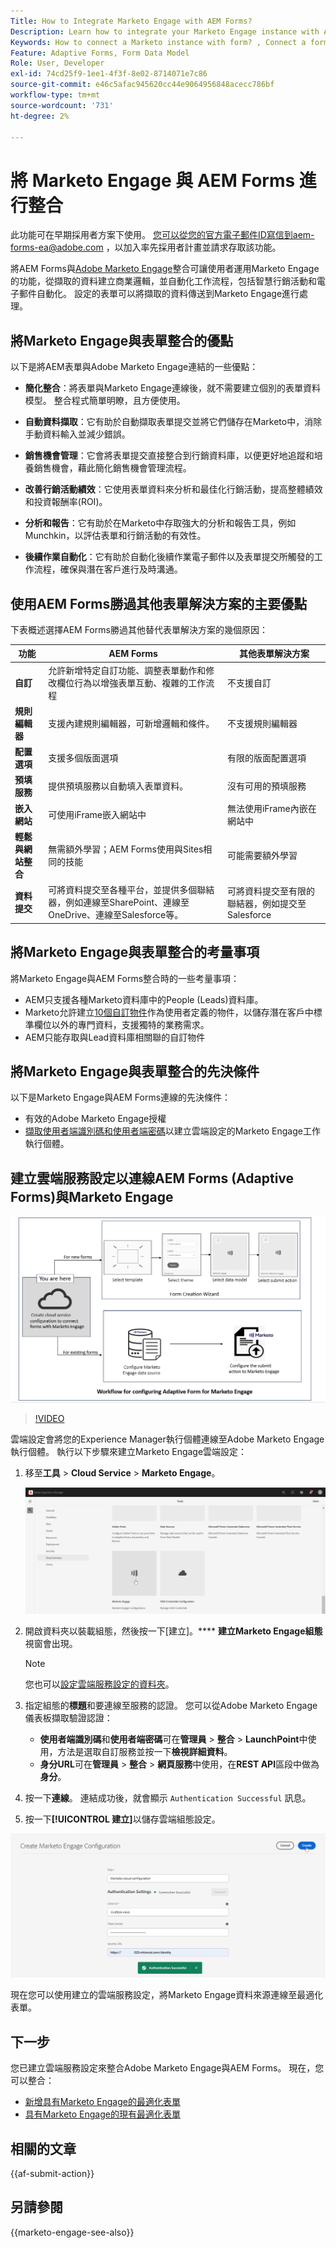 ```yaml
---
Title: How to Integrate Marketo Engage with AEM Forms?
Description: Learn how to integrate your Marketo Engage instance with AEM Forms.
Keywords: How to connect a Marketo instance with form? , Connect a form to Marketo, Integrate a form with Marketo Engage, Integrate an Adaptive Form with a Marketo instance.
Feature: Adaptive Forms, Form Data Model
Role: User, Developer
exl-id: 74cd25f9-1ee1-4f3f-8e02-8714071e7c86
source-git-commit: e46c5afac945620cc44e9064956848acecc786bf
workflow-type: tm+mt
source-wordcount: '731'
ht-degree: 2%

---
```


# 將 Marketo Engage 與 AEM Forms 進行整合

<span class="preview">此功能可在早期採用者方案下使用。 您可以從您的官方電子郵件ID寫信到aem-forms-ea@adobe.com ，以加入率先採用者計畫並請求存取該功能。</span>

將AEM Forms與[Adobe Marketo Engage](https://experienceleague.adobe.com/en/docs/marketo/using/home)整合可讓使用者運用Marketo Engage的功能，從擷取的資料建立商業邏輯，並自動化工作流程，包括智慧行銷活動和電子郵件自動化。 設定的表單可以將擷取的資料傳送到Marketo Engage進行處理。

## 將Marketo Engage與表單整合的優點

以下是將AEM表單與Adobe Marketo Engage連結的一些優點：

* **簡化整合**：將表單與Marketo Engage連線後，就不需要建立個別的表單資料模型。 整合程式簡單明瞭，且方便使用。
* **自動資料擷取**：它有助於自動擷取表單提交並將它們儲存在Marketo中，消除手動資料輸入並減少錯誤。

* **銷售機會管理**：它會將表單提交直接整合到行銷資料庫，以便更好地追蹤和培養銷售機會，藉此簡化銷售機會管理流程。

* **改善行銷活動績效**：它使用表單資料來分析和最佳化行銷活動，提高整體績效和投資報酬率(ROI)。

* **分析和報告**：它有助於在Marketo中存取強大的分析和報告工具，例如Munchkin，以評估表單和行銷活動的有效性。

* **後續作業自動化**：它有助於自動化後續作業電子郵件以及表單提交所觸發的工作流程，確保與潛在客戶進行及時溝通。

## 使用AEM Forms勝過其他表單解決方案的主要優點

下表概述選擇AEM Forms勝過其他替代表單解決方案的幾個原因：

| **功能** | **AEM Forms** | **其他表單解決方案** |
|-------------------------------------|----------------------------------------------------------------------|-----------------------------------------------------------|
| **自訂** | 允許新增特定自訂功能、調整表單動作和修改欄位行為以增強表單互動、複雜的工作流程 | 不支援自訂 |
| **規則編輯器** | 支援內建規則編輯器，可新增邏輯和條件。 | 不支援規則編輯器 |
| **配置選項** | 支援多個版面選項 | 有限的版面配置選項 |
| **預填服務** | 提供預填服務以自動填入表單資料。 | 沒有可用的預填服務 |
| **嵌入網站** | 可使用iFrame嵌入網站中 | 無法使用iFrame內嵌在網站中 |
| **輕鬆與網站整合** | 無需額外學習；AEM Forms使用與Sites相同的技能 | 可能需要額外學習 |
| **資料提交** | 可將資料提交至各種平台，並提供多個聯結器，例如連線至SharePoint、連線至OneDrive、連線至Salesforce等。 | 可將資料提交至有限的聯結器，例如提交至Salesforce |

## 將Marketo Engage與表單整合的考量事項

將Marketo Engage與AEM Forms整合時的一些考量事項：

* AEM只支援各種Marketo資料庫中的People (Leads)資料庫。
* Marketo允許建立[10個自訂物件](https://experienceleague.adobe.com/en/docs/marketo/using/product-docs/administration/marketo-custom-objects/add-marketo-custom-object-fields)作為使用者定義的物件，以儲存潛在客戶中標準欄位以外的專門資料，支援獨特的業務需求。
* AEM只能存取與Lead資料庫相關聯的自訂物件

## 將Marketo Engage與表單整合的先決條件

以下是Marketo Engage與AEM Forms連線的先決條件：

* 有效的Adobe Marketo Engage授權
* [擷取使用者端識別碼和使用者端密碼](https://experienceleague.adobe.com/en/docs/marketo/using/product-docs/administration/additional-integrations/create-a-custom-service-for-use-with-rest-api)以建立雲端設定的Marketo Engage工作執行個體。

## 建立雲端服務設定以連線AEM Forms (Adaptive Forms)與Marketo Engage

![工作流程](/help/forms/assets/workflow-marketo-1.png)

>[!VIDEO](https://video.tv.adobe.com/v/3442865/engage-marketo-aem-forms-aem)

雲端設定會將您的Experience Manager執行個體連線至Adobe Marketo Engage執行個體。 執行以下步驟來建立Marketo Engage雲端設定：

1. 移至&#x200B;**工具** > **Cloud Service** > **Marketo Engage**。

   ![Marketo Engage](/help/forms/assets/marketo-engage.png)

2. 開啟資料夾以裝載組態，然後按一下[建立]。**** **建立Marketo Engage組態**&#x200B;視窗會出現。

   >[!NOTE]
   >
   > 您也可以[設定雲端服務設定的資料夾](/help/forms/configure-data-sources.md#configure-folder-for-cloud-service-configurations)。

3. 指定組態的&#x200B;**標題**&#x200B;和要連線至服務的認證。 您可以從Adobe Marketo Engage儀表板擷取驗證認證：
   * **使用者端識別碼**&#x200B;和&#x200B;**使用者端密碼**&#x200B;可在&#x200B;**管理員** > **整合** > **LaunchPoint**&#x200B;中使用，方法是選取自訂服務並按一下&#x200B;**檢視詳細資料**。
   * **身分URL**&#x200B;可在&#x200B;**管理員** > **整合** > **網頁服務**&#x200B;中使用，在&#x200B;**REST API**&#x200B;區段中做為&#x200B;**身分**。

4. 按一下&#x200B;**連線**。  連結成功後，就會顯示 `Authentication Successful` 訊息。
5. 按一下&#x200B;**[!UICONTROL 建立]**&#x200B;以儲存雲端組態設定。

![Marketo Engage雲端設定](/help/forms/assets/marketo-engage-cloud-configuration.png)

現在您可以使用建立的雲端服務設定，將Marketo Engage資料來源連線至最適化表單。

## 下一步

您已建立雲端服務設定來整合Adobe Marketo Engage與AEM Forms。 現在，您可以整合：
* [新增具有Marketo Engage的最適化表單](/help/forms/integrate-adaptive-form-with-marketo-engage.md)
* [具有Marketo Engage的現有最適化表單](/help/forms/use-marketo-engage-data-source-in-form.md)

## 相關的文章

{{af-submit-action}}

## 另請參閱

{{marketo-engage-see-also}}
